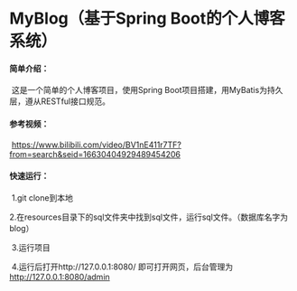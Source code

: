 # MyBlog（基于Spring Boot的个人博客系统）



#### 简单介绍：

​	这是一个简单的个人博客项目，使用Spring Boot项目搭建，用MyBatis为持久层，遵从RESTful接口规范。



#### 参考视频：

​	https://www.bilibili.com/video/BV1nE411r7TF?from=search&seid=16630404929489454206



#### 快速运行：

​	1.git clone到本地

​	2.在resources目录下的sql文件夹中找到sql文件，运行sql文件。（数据库名字为blog）

​	3.运行项目

​	4.运行后打开http://127.0.0.1:8080/ 即可打开网页，后台管理为 http://127.0.0.1:8080/admin

